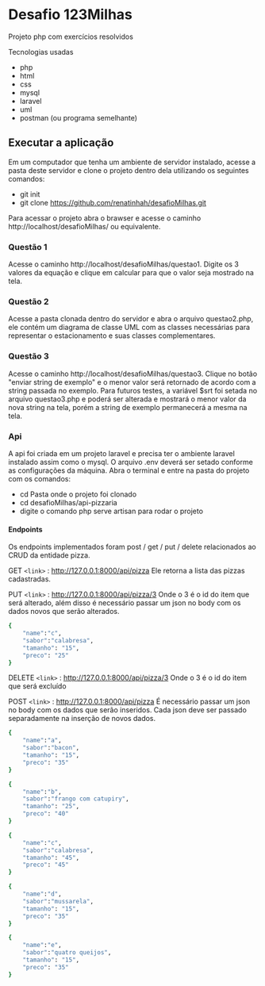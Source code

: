 # Desafio 123Milhas
Projeto php com exercícios resolvidos

Tecnologias usadas
* php
* html
* css
* mysql
* laravel
* uml
* postman (ou programa semelhante)

## Executar a aplicação 

Em um computador que tenha um ambiente de servidor instalado, acesse a pasta deste servidor e clone o projeto dentro dela utilizando os seguintes comandos:

* git init
* git clone https://github.com/renatinhah/desafioMilhas.git

Para acessar o projeto abra o brawser e acesse o caminho http://localhost/desafioMilhas/ ou equivalente.

### Questão 1

Acesse o caminho http://localhost/desafioMilhas/questao1.
Digite os  3 valores da equação e clique em calcular para que o valor seja mostrado na tela.

### Questão 2

Acesse a pasta clonada dentro do servidor e abra o arquivo questao2.php, ele contém um diagrama de classe UML com as classes necessárias para representar o estacionamento e suas classes complementares.


### Questão 3

Acesse o caminho http://localhost/desafioMilhas/questao3.
Clique no botão "enviar string de exemplo" e o menor valor será retornado de acordo com a string passada no exemplo. Para futuros testes, a variável $srt foi setada no arquivo questao3.php e poderá ser alterada e mostrará o menor valor da nova string na tela, porém a string de exemplo permanecerá a mesma na tela.

### Api

A api foi criada em um projeto laravel e precisa ter o ambiente laravel instalado assim como o mysql.
O arquivo .env deverá ser setado conforme as configurações da máquina.
Abra o terminal e entre na pasta do projeto com os comandos:
* cd Pasta onde o projeto foi clonado
* cd desafioMilhas/api-pizzaria
* digite o comando php serve artisan para rodar o projeto

#### Endpoints
Os endpoints implementados foram post / get / put / delete relacionados ao CRUD da entidade pizza.

GET
`<link>` : <http://127.0.0.1:8000/api/pizza>
Ele retorna a lista das pizzas cadastradas.


PUT
`<link>` : <http://127.0.0.1:8000/api/pizza/3>
Onde o 3 é o id do item que será alterado, além disso é necessário passar um json no body com os dados novos que serão alterados.

```sh
{
	"name":"c",
	"sabor":"calabresa",
	"tamanho": "15",
	"preco": "25"
}
```

DELETE
`<link>` : <http://127.0.0.1:8000/api/pizza/3>
Onde o 3 é o id do item que será excluído

POST
`<link>` : <http://127.0.0.1:8000/api/pizza>
É necessário passar um json no body com os dados que serão inseridos. Cada json deve ser passado separadamente na inserção de novos dados.

```sh
{
	"name":"a",
	"sabor":"bacon",
	"tamanho": "15",
	"preco": "35"
}

{
	"name":"b",
	"sabor":"frango com catupiry",
	"tamanho": "25",
	"preco": "40"
}

{
	"name":"c",
	"sabor":"calabresa",
	"tamanho": "45",
	"preco": "45"
}

{
	"name":"d",
	"sabor":"mussarela",
	"tamanho": "15",
	"preco": "35"
}

{
	"name":"e",
	"sabor":"quatro queijos",
	"tamanho": "15",
	"preco": "35"
}
```